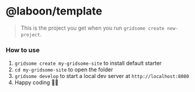 # @laboon/template

> This is the project you get when you run `gridsome create new-project`.

### How to use

1. `gridsome create my-gridsome-site` to install default starter
2. `cd my-gridsome-site` to open the folder
3. `gridsome develop` to start a local dev server at `http://localhost:8080`
4. Happy coding 🎉🙌
